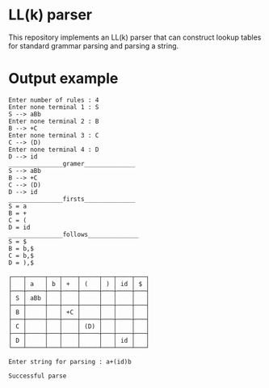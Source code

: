 # LL(k) parser
This repository implements an LL(k) parser that can construct lookup tables for standard grammar parsing and parsing a string.
# Output example
```
Enter number of rules : 4   
Enter none terminal 1 : S
S --> aBb
Enter none terminal 2 : B
B --> +C
Enter none terminal 3 : C
C --> (D)
Enter none terminal 4 : D
D --> id
_______________gramer______________
S --> aBb
B --> +C
C --> (D)
D --> id
_______________firsts______________
S = a
B = +
C = (
D = id
_______________follows______________
S = $
B = b,$
C = b,$
D = ),$

┌───┬─────┬───┬────┬─────┬───┬────┬───┐
│   │ a   │ b │ +  │ (   │ ) │ id │ $ │
├───┼─────┼───┼────┼─────┼───┼────┼───┤
│ S │ aBb │   │    │     │   │    │   │
├───┼─────┼───┼────┼─────┼───┼────┼───┤
│ B │     │   │ +C │     │   │    │   │
├───┼─────┼───┼────┼─────┼───┼────┼───┤
│ C │     │   │    │ (D) │   │    │   │
├───┼─────┼───┼────┼─────┼───┼────┼───┤
│ D │     │   │    │     │   │ id │   │
└───┴─────┴───┴────┴─────┴───┴────┴───┘ 

Enter string for parsing : a+(id)b

Successful parse 
```
